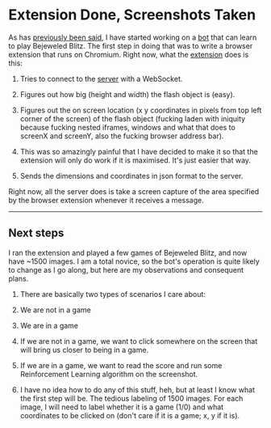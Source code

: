 # Extension Done, Screenshots Taken

As has [previously been said](https://attaboy.me/#posts/tech/Blitz%20Bot/0), I have started working on a [bot](https://bitbucket.org/donaq/blitzcheat-ml/src/master/) that can learn to play Bejeweled Blitz. The first step in doing that was to write a browser extension that runs on Chromium. Right now, what the [extension](https://bitbucket.org/donaq/blitzcheat-ml/src/a1335c11a2feef4be2ade6db2aeaebdc4ff5ee8a/extension/) does is this:

1. Tries to connect to the [server](https://bitbucket.org/donaq/blitzcheat-ml/src/a1335c11a2feef4be2ade6db2aeaebdc4ff5ee8a/src/blitzcheat_ml/) with a WebSocket.

2. Figures out how big (height and width) the flash object is (easy).

3. Figures out the on screen location (x y coordinates in pixels from top left corner of the screen) of the flash object (fucking laden with iniquity because fucking nested iframes, windows and what that does to screenX and screenY, also the fucking browser address bar).

  1. This was so amazingly painful that I have decided to make it so that the extension will only do work if it is maximised. It's just easier that way.


4. Sends the dimensions and coordinates in json format to the server.

Right now, all the server does is take a screen capture of the area specified by the browser extension whenever it receives a message.

----

## Next steps

I ran the extension and played a few games of Bejeweled Blitz, and now have ~1500 images. I am a total novice, so the bot's operation is quite likely to change as I go along, but here are my observations and consequent plans.

1. There are basically two types of scenarios I care about:

  1. We are not in a game

  2. We are in a game

2. If we are not in a game, we want to click somewhere on the screen that will bring us closer to being in a game.

3. If we are in a game, we want to read the score and run some Reinforcement Learning algorithm on the screenshot.

4. I have no idea how to do any of this stuff, heh, but at least I know what the first step will be. The tedious labeling of 1500 images. For each image, I will need to label whether it is a game (1/0) and what coordinates to be clicked on (don't care if it is a game; x, y if it is).
